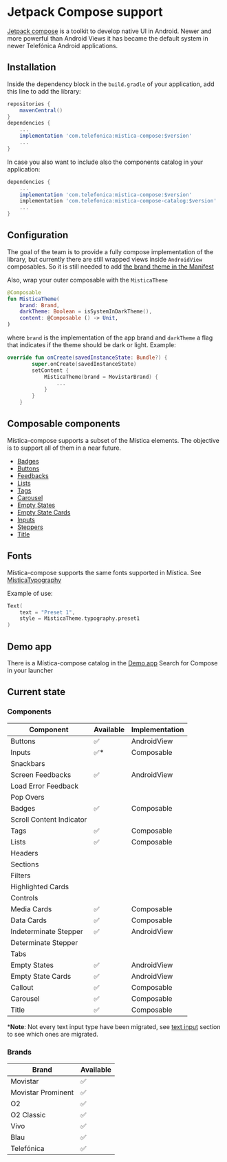 # Jetpack Compose support

[Jetpack compose](https://developer.android.com/jetpack/compose) is a toolkit to develop native UI in Android. Newer and more powerful than Android Views it has became the default system in newer Telefónica Android applications.

## Installation

Inside the dependency block in the `build.gradle` of your application, add this line to add the library:

```groovy
repositories {
    mavenCentral()
}
dependencies {
    ...
    implementation 'com.telefonica:mistica-compose:$version'
    ...
}
```


In case you also want to include also the components catalog in your application:

```groovy
dependencies {
    ...
    implementation 'com.telefonica:mistica-compose:$version'
    implementation 'com.telefonica:mistica-compose-catalog:$version'
    ...
}
```

## Configuration
The goal of the team is to provide a fully compose implementation of the library, but currently there are still wrapped views inside `AndroidView` composables. So it is still needed to add [the brand theme in the Manifest](../README.md#configuration)

Also, wrap your outer composable with the `MisticaTheme`

```kotlin
@Composable
fun MisticaTheme(
    brand: Brand,
    darkTheme: Boolean = isSystemInDarkTheme(),
    content: @Composable () -> Unit,
)
```

where `brand` is the implementation of the app brand and `darkTheme` a flag that indicates if the theme should be dark or light. Example:

```kotlin
override fun onCreate(savedInstanceState: Bundle?) {
        super.onCreate(savedInstanceState)
        setContent {
            MisticaTheme(brand = MovistarBrand) {
                ...
            }
        }
    }
```

## Composable components
Mística-compose supports a subset of the Mística elements. The objective is to support all of them in a near future.

* [Badges](./src/main/java/com/telefonica/mistica/compose/badge)
* [Buttons](./src/main/java/com/telefonica/mistica/compose/button)
* [Feedbacks](./src/main/java/com/telefonica/mistica/compose/feedback)
* [Lists](./src/main/java/com/telefonica/mistica/compose/list)
* [Tags](./src/main/java/com/telefonica/mistica/compose/tag)
* [Carousel](./src/main/java/com/telefonica/mistica/compose/carousel)
* [Empty States](./src/main/java/com/telefonica/mistica/compose/emptystate/screen)
* [Empty State Cards](./src/main/java/com/telefonica/mistica/compose/emptystate/card)
* [Inputs](./src/main/java/com/telefonica/mistica/compose/input)
* [Steppers](./src/main/java/com/telefonica/mistica/compose/stepper)
* [Title](./src/main/java/com/telefonica/mistica/compose/title)

## Fonts
Mística-compose supports the same fonts supported in Mística. See [MisticaTypography](https://github.com/Telefonica/mistica-android/library/src/main/java/com/telefonica/mistica/compose/theme/text/MisticaTypography.kt)

Example of use:
```kotlin
Text(
    text = "Preset 1",
    style = MisticaTheme.typography.preset1
)
```

## Demo app
There is a Mística-compose catalog in the [Demo app](https://github.com/Telefonica/mistica-android/blob/main/README.md#demo-app) Search for Compose in your 
launcher

## Current state

### Components
| Component | Available | Implementation |
| ------------- | ------------- | ------------- |
| Buttons					|  ✅  |  AndroidView   |
| Inputs					|  ✅*  |  Composable   |
| Snackbars					|     |     |    				
| Screen Feedbacks			|  ✅  |  AndroidView   |
| Load Error Feedback		|     |     |    							
| Pop Overs					|     |     |    				
| Badges					|  ✅  |  Composable   |
| Scroll Content Indicator	|     |     |    								
| Tags						|  ✅  |  Composable   |
| Lists						|  ✅️ |  Composable   |
| Headers					|     |     |    				
| Sections					|     |     |    				
| Filters					|     |     |    				
| Highlighted Cards			|     |     |    						
| Controls					|     |     |    				
| Media Cards				|  ✅️ |  Composable   |
| Data Cards				|  ✅️ |  Composable   |
| Indeterminate Stepper		|  ✅️ |  AndroidView  |
| Determinate Stepper		|     |     |
| Tabs						|     |     |
| Empty States				|  ✅ | AndroidView   |
| Empty State Cards			|  ✅ | AndroidView   |
| Callout					|  ✅  |   Composable  |
| Carousel					|  ✅️ |  Composable   |
| Title                     | ✅  | Composable    |

***Note**: Not every text input type have been migrated, see [text input](https://github.com/Telefonica/mistica-android/tree/main/library/src/main/java/com/telefonica/mistica/compose/input/README.md) section to see which ones are migrated.


### Brands
| Brand | Available |
| ------------- | ------------- |
| Movistar                  |  ✅  |
| Movistar Prominent        |  ✅  |
| O2                        |  ✅  |
| O2 Classic                |  ✅  |
| Vivo                      |  ✅  |
| Blau                      |  ✅  |
| Telefónica                |  ✅  |
